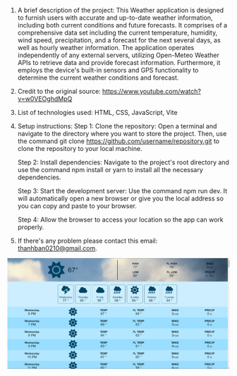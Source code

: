 1. A brief description of the project: 
This Weather application is designed to furnish users with accurate and up-to-date weather information, including both current conditions and future forecasts. It comprises of a comprehensive data set including the current temperature, humidity, wind speed, precipitation, and a forecast for the next several days, as well as hourly weather information. The application operates independently of any external servers, utilizing Open-Meteo Weather APIs to retrieve data and provide forecast information. Furthermore, it employs the device's built-in sensors and GPS functionality to determine the current weather conditions and forecast.

2. Credit to the original source: https://www.youtube.com/watch?v=w0VEOghdMpQ

3. List of technologies used: HTML, CSS, JavaScript, Vite 

4. Setup instructions:
	Step 1: Clone the repository: Open a terminal and navigate to the directory where you want to store the project. Then, use the command git clone https://github.com/username/repository.git to clone the repository to your local machine.

	Step 2: Install dependencies: Navigate to the project's root directory and use the command npm install or yarn to install all the necessary dependencies.

	Step 3: Start the development server: Use the command npm run dev. It will automatically open a new browser or give you the local address so you can copy and paste to your browser.

	Step 4: Allow the browser to access your location so the app can work properly.


5. If there's any problem please contact this email: thanhban0210@gmail.com.

![App screenshot](weatherApp.png)
